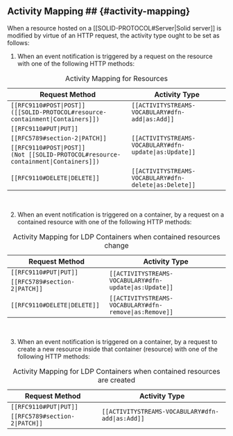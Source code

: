 ## Activity Mapping ## {#activity-mapping}

When a resource hosted on a [[SOLID-PROTOCOL#Server|Solid server]] is modified by virtue of an HTTP request, the activity type ought to be set as follows:

1. When an event notification is triggered by a request on the resource with one of the following HTTP methods:

  <table class="numbered">
    <caption> Activity Mapping for Resources
    <thead>
      <tr>
        <th> Request Method
        <th> Activity Type
    <tbody>
      <tr>
        <td>
          <code>[[RFC9110#POST|POST]]</code> <br>
          <code>([[SOLID-PROTOCOL#resource-containment|Containers]])</code>
        <td>
          <code>[[ACTIVITYSTREAMS-VOCABULARY#dfn-add|as:Add]]</code>
      <tr>
        <td>
          <code>[[RFC9110#PUT|PUT]]</code>
        <td rowspan="3">
          <code>[[ACTIVITYSTREAMS-VOCABULARY#dfn-update|as:Update]]</code>
      <tr>
        <td>
          <code>[[RFC5789#section-2|PATCH]]</code>
      <tr>
        <td>
          <code>[[RFC9110#POST|POST]]</code> <br>
          <code>(Not [[SOLID-PROTOCOL#resource-containment|Containers]])</code>
      <tr>
        <td>
          <code>[[RFC9110#DELETE|DELETE]]</code>
        <td>
          <code>[[ACTIVITYSTREAMS-VOCABULARY#dfn-delete|as:Delete]]</code>
  </table>
  <br/>

2. When an event notification is triggered on a container, by a request on a contained resource with one of the following HTTP methods:

  <table class="numbered">
    <caption> Activity Mapping for LDP Containers when contained resources change
    <thead>
      <tr>
        <th> Request Method
        <th> Activity Type
    <tbody>
      <tr>
        <td>
          <code>[[RFC9110#PUT|PUT]]</code>
        <td rowspan="2">
          <code>[[ACTIVITYSTREAMS-VOCABULARY#dfn-update|as:Update]]</code>
      <tr>
        <td>
          <code>[[RFC5789#section-2|PATCH]]</code>
      <tr>
        <td>
          <code>[[RFC9110#DELETE|DELETE]]</code>
        <td>
          <code>[[ACTIVITYSTREAMS-VOCABULARY#dfn-remove|as:Remove]]</code>
  </table>
  <br/>

3. When an event notification is triggered on a container, by a request to create a new resource inside that container (resource) with one of the following HTTP methods:

  <table class="numbered">
    <caption> Activity Mapping for LDP Containers when contained resources are created
    <thead>
      <tr>
        <th> Request Method
        <th> Activity Type
    <tbody>
      <tr>
        <td>
          <code>[[RFC9110#PUT|PUT]]</code>
        <td rowspan="2">
          <code>[[ACTIVITYSTREAMS-VOCABULARY#dfn-add|as:Add]]</code>
      <tr>
        <td>
          <code>[[RFC5789#section-2|PATCH]]</code>
  </table>
